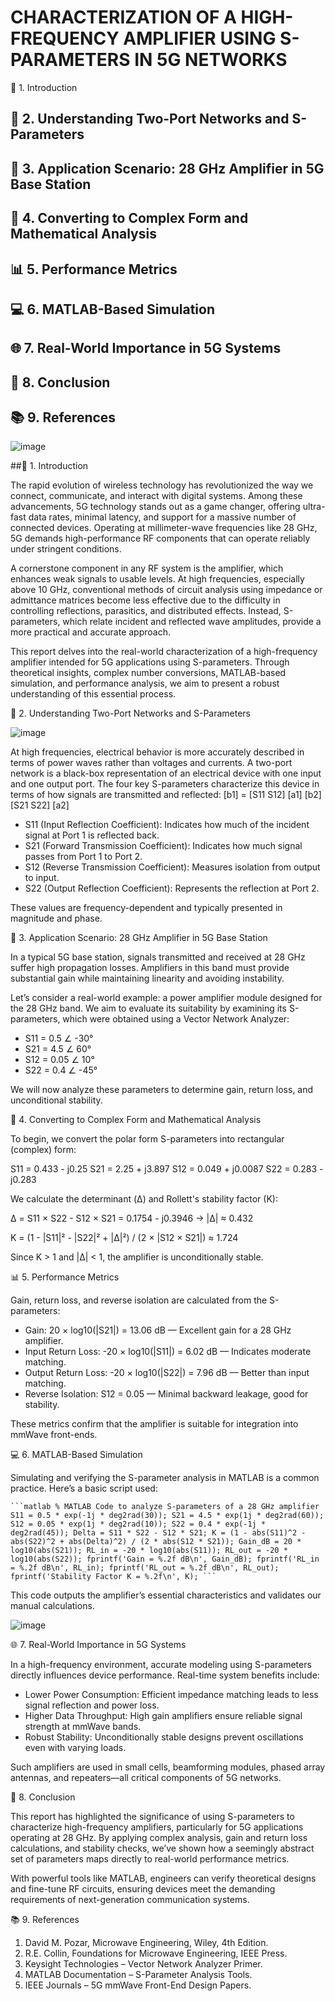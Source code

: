 # CHARACTERIZATION OF A HIGH-FREQUENCY AMPLIFIER USING S-PARAMETERS IN 5G NETWORKS

📖 1. Introduction

## 🔬 2. Understanding Two-Port Networks and S-Parameters

## 📡 3. Application Scenario: 28 GHz Amplifier in 5G Base Station

## 📐 4. Converting to Complex Form and Mathematical Analysis

## 📊 5. Performance Metrics

## 💻 6. MATLAB-Based Simulation

## 🌐 7. Real-World Importance in 5G Systems

## 🧾 8. Conclusion

## 📚 9. References


 ![image](https://github.com/user-attachments/assets/9acab39c-26e6-4a03-b917-b4abd47a59fd)

 ##📖 1. Introduction
 
The rapid evolution of wireless technology has revolutionized the way we connect, communicate, and interact with digital systems. Among these advancements, 5G technology stands out as a game changer, offering ultra-fast data rates, minimal latency, and support for a massive number of connected devices. Operating at millimeter-wave frequencies like 28 GHz, 5G demands high-performance RF components that can operate reliably under stringent conditions.

A cornerstone component in any RF system is the amplifier, which enhances weak signals to usable levels. At high frequencies, especially above 10 GHz, conventional methods of circuit analysis using impedance or admittance matrices become less effective due to the difficulty in controlling reflections, parasitics, and distributed effects. Instead, S-parameters, which relate incident and reflected wave amplitudes, provide a more practical and accurate approach.

This report delves into the real-world characterization of a high-frequency amplifier intended for 5G applications using S-parameters. Through theoretical insights, complex number conversions, MATLAB-based simulation, and performance analysis, we aim to present a robust understanding of this essential process.


🔬 2. Understanding Two-Port Networks and S-Parameters

![image](https://github.com/user-attachments/assets/6f3ada22-7f29-4d8d-b9d3-96a483bc8752)

 
At high frequencies, electrical behavior is more accurately described in terms of power waves rather than voltages and currents. A two-port network is a black-box representation of an electrical device with one input and one output port. The four key S-parameters characterize this device in terms of how signals are transmitted and reflected:
[b1]   = [S11 S12] [a1]
[b2]     [S21 S22] [a2]

- S11 (Input Reflection Coefficient): Indicates how much of the incident signal at Port 1 is reflected back.
- S21 (Forward Transmission Coefficient): Indicates how much signal passes from Port 1 to Port 2.
- S12 (Reverse Transmission Coefficient): Measures isolation from output to input.
- S22 (Output Reflection Coefficient): Represents the reflection at Port 2.

These values are frequency-dependent and typically presented in magnitude and phase.


📡 3. Application Scenario: 28 GHz Amplifier in 5G Base Station

In a typical 5G base station, signals transmitted and received at 28 GHz suffer high propagation losses. Amplifiers in this band must provide substantial gain while maintaining linearity and avoiding instability.

Let’s consider a real-world example: a power amplifier module designed for the 28 GHz band. We aim to evaluate its suitability by examining its S-parameters, which were obtained using a Vector Network Analyzer:

- S11 = 0.5 ∠ -30°
- S21 = 4.5 ∠ 60°
- S12 = 0.05 ∠ 10°
- S22 = 0.4 ∠ -45°

We will now analyze these parameters to determine gain, return loss, and unconditional stability.


📐 4. Converting to Complex Form and Mathematical Analysis

To begin, we convert the polar form S-parameters into rectangular (complex) form:

S11 = 0.433 - j0.25
S21 = 2.25 + j3.897
S12 = 0.049 + j0.0087
S22 = 0.283 - j0.283

We calculate the determinant (Δ) and Rollett's stability factor (K):

Δ = S11 × S22 - S12 × S21 = 0.1754 - j0.3946 → |Δ| ≈ 0.432

K = (1 - |S11|² - |S22|² + |Δ|²) / (2 × |S12 × S21|) ≈ 1.724

Since K > 1 and |Δ| < 1, the amplifier is unconditionally stable.


 📊 5. Performance Metrics
 
Gain, return loss, and reverse isolation are calculated from the S-parameters:

- Gain: 20 × log10(|S21|) = 13.06 dB — Excellent gain for a 28 GHz amplifier.
- Input Return Loss: -20 × log10(|S11|) = 6.02 dB — Indicates moderate matching.
- Output Return Loss: -20 × log10(|S22|) = 7.96 dB — Better than input matching.
- Reverse Isolation: S12 = 0.05 — Minimal backward leakage, good for stability.

These metrics confirm that the amplifier is suitable for integration into mmWave front-ends.


💻 6. MATLAB-Based Simulation

Simulating and verifying the S-parameter analysis in MATLAB is a common practice. Here’s a basic script used:

<pre><code>```matlab % MATLAB Code to analyze S-parameters of a 28 GHz amplifier S11 = 0.5 * exp(-1j * deg2rad(30)); S21 = 4.5 * exp(1j * deg2rad(60)); S12 = 0.05 * exp(1j * deg2rad(10)); S22 = 0.4 * exp(-1j * deg2rad(45)); Delta = S11 * S22 - S12 * S21; K = (1 - abs(S11)^2 - abs(S22)^2 + abs(Delta)^2) / (2 * abs(S12 * S21)); Gain_dB = 20 * log10(abs(S21)); RL_in = -20 * log10(abs(S11)); RL_out = -20 * log10(abs(S22)); fprintf('Gain = %.2f dB\n', Gain_dB); fprintf('RL_in = %.2f dB\n', RL_in); fprintf('RL_out = %.2f dB\n', RL_out); fprintf('Stability Factor K = %.2f\n', K); ```</code></pre>

This code outputs the amplifier’s essential characteristics and validates our manual calculations.

![image](https://github.com/user-attachments/assets/27ff9870-d0ee-49f0-b11c-26026a2a1556)

 

🌐 7. Real-World Importance in 5G Systems

In a high-frequency environment, accurate modeling using S-parameters directly influences device performance. Real-time system benefits include:

- Lower Power Consumption: Efficient impedance matching leads to less signal reflection and power loss.
- Higher Data Throughput: High gain amplifiers ensure reliable signal strength at mmWave bands.
- Robust Stability: Unconditionally stable designs prevent oscillations even with varying loads.

Such amplifiers are used in small cells, beamforming modules, phased array antennas, and repeaters—all critical components of 5G networks.

🧾 8. Conclusion

This report has highlighted the significance of using S-parameters to characterize high-frequency amplifiers, particularly for 5G applications operating at 28 GHz. By applying complex analysis, gain and return loss calculations, and stability checks, we’ve shown how a seemingly abstract set of parameters maps directly to real-world performance metrics.

With powerful tools like MATLAB, engineers can verify theoretical designs and fine-tune RF circuits, ensuring devices meet the demanding requirements of next-generation communication systems.


📚 9. References
1. David M. Pozar, Microwave Engineering, Wiley, 4th Edition.
2. R.E. Collin, Foundations for Microwave Engineering, IEEE Press.
3. Keysight Technologies – Vector Network Analyzer Primer.
4. MATLAB Documentation – S-Parameter Analysis Tools.
5. IEEE Journals – 5G mmWave Front-End Design Papers.
